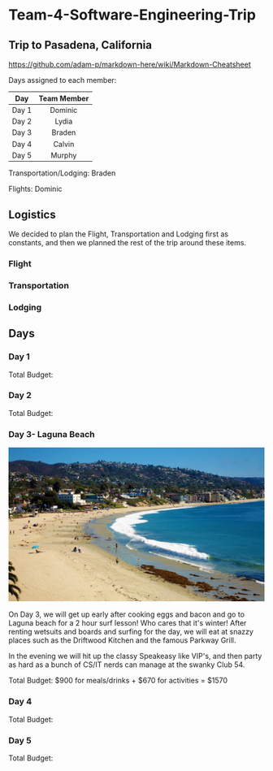 # Team-4-Software-Engineering-Trip

## Trip to Pasadena, California

https://github.com/adam-p/markdown-here/wiki/Markdown-Cheatsheet

Days assigned to each member:

| Day    | Team Member |
| ------ |:-----------:|
| Day 1  | Dominic     |
| Day 2  | Lydia       |
| Day 3  | Braden      |
| Day 4  | Calvin      |
| Day 5  | Murphy      |

Transportation/Lodging: Braden

Flights: Dominic

## Logistics

We decided to plan the Flight, Transportation and Lodging first as constants, and then we planned the rest of the trip around these items. 

### Flight


### Transportation


### Lodging


## Days

### Day 1

Total Budget:
### Day 2

Total Budget:
### Day 3- Laguna Beach
![alt text](https://github.com/djpkvf/Team-4-Software-Engineering-Trip/blob/features/Trip%20Days/Day%203/Activities/lagunaBeach.jpg "Laguna Beach")

On Day 3, we will get up early after cooking eggs and bacon and go to Laguna beach for a 2 hour surf lesson! Who cares that it's winter! After renting wetsuits and boards and surfing for the day, we will eat at snazzy places such as the Driftwood Kitchen and the famous Parkway Grill.

In the evening we will hit up the classy Speakeasy like VIP's, and then party as hard as a bunch of CS/IT nerds can manage at the swanky Club 54.

Total Budget: $900 for meals/drinks + $670 for activities = $1570
### Day 4

Total Budget:
### Day 5

Total Budget:
